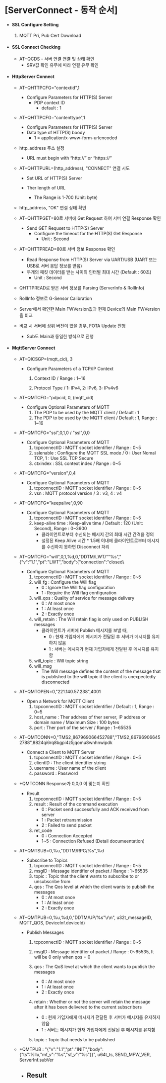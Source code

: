 # [ServerConnect - 동작 순서]

- #### SSL Configure Setting

  1. MQTT Pri, Pub Cert Download

- #### SSL Connect Checking

  - AT+QCDS - 서버 연결 연결 및 상태 확인
    - SRV값 확인 유무에 따라 연결 유무 확인

- #### HttpServer Connect

  - AT+QHTTPCFG=\"contextid\",1
    - Configure Parameters for HTTP(S) Server
      - PDP context ID
        - default : 1
  - AT+QHTTPCFG=\"contenttype\",1
    - Configure Parameters for HTTP(S) Server
    - Data type of HTTP(S) boody
      - 1 = application/x-www-form-urlencoded 

  - http_address 주소 설정
    - URL must begin with “http://” or “https://”

  - AT+QHTTPURL=(http_address), "CONNECT" 연결 시도

    - Set URL of HTTP(S) Server

    - Ther length of URL
      - The Range is 1-700 (Unit: byte)

  - http_address, "OK" 연결 상태 확인

  - AT+QHTTPGET=80로 서버에 Get Request 하여 서버 연결 Response 확인
    - Send GET Requset to HTTP(S) Server
      - Configure the timeout for the HTTP(S) Get Response
        - Unit : Second
  - AT+QHTTPREAD=80로 서버 정보 Response 확인
    - Read Response from HTTP(S) Server via UART/USB (UART 또는 USB로 서버 응답 정보를 받음)
    - 두개의 패킷 데이터를 받는 사이의 인터벌 최대 시간 (Default : 60초)
      - Unit : Second

  - QHTTPREAD로 받은 서버 정보를 Parsing (ServerInfo & RollInfo)

  - RollInfo 정보로 G-Sensor Calibration

  - Server에서 확인한 Main FWVersion값과 현재 Device의 Main FWVersion을 비교

  - 비교 시 서버에 상위 버전이 있을 경우, FOTA Update 진행
    - Sub도 Main과 동일한 방식으로 진행

- #### MqttServer Connect

  - AT+QICSGP=(mqtt_cid), 3

    - Configure Parameters of a TCP/IP Context

      1. Context ID / Range : 1~16

      2. Protocol Type / 1: IPv4, 2: IPv6, 3: IPv4v6

  - AT+QMTCFG=\"pdpcid, 0, (mqtt_cid)

    - Configure Optional Parameters of MQTT
      1. The PDP to be used by the MQTT client / Default : 1
      2. The PDP to be used by the MQTT client / Default : 1, Range : 1~16

  - AT+QMTCFG=\"ssl\",0,1,0 / "ssl",0,0

    - Configure Optional Parameters of MQTT
      1. tcpconnectID : MQTT socket identifier / Range : 0~5
      2. sslenable :  Configure the MQTT SSL mode / 0 : User Nomal TCP, 1 : Use SSL TCP Secure
      3. ctxindex : SSL context index / Range : 0~5

  - AT+QMTCFG=\"version\",0,4

    - Configure Optional Parameters of MQTT
      1. tcpconnectID : MQTT socket identifier / Range : 0~5
      2. vsn : MQTT protocol version / 3 : v3, 4 : v4

  - AT+QMTCFG=\"keepalive\",0,90

    - Configure Optional Parameters of MQTT
      1. tcpconnectID : MQTT socket identifier / Range : 0~5
      2. keep-alive time : Keep-alive time / Default : 120 (Unit: Second), Range : 0~3600
         - 클라이언트로부터 수신되는 메시지 간의 최대 시간 간격을 정의
         - 설정된 Keep Alive 시간 * 1.5배 이내에 클라이언트로부터 메시지를 수신하지 못하면 Disconnect 처리

  - AT+QMTCFG=\"will\",0,1,%d,0,\"DDTM/LWT/""%s\",\"{\"v\":\"1.1\",\"pt\":\"LWT\",\"body\":{\"connection\":\"closed\

    - Configure Optional Parameters of MQTT
      1. tcpconnectID : MQTT socket identifier / Range : 0~5
      2. will_fg : Configure the Will flag
         - 0 : Ignore the Will flag configuration 
         - 1 : Require the Will flag configuration 
      3. will_qos :  Quality of service for message delivery
         - 0 : At most once
         - 1 : At least once
         - 2 : Exactly once
      4. will_retain : The Will retain flag is only used on PUBLISH messages
         - 클라이언트가 서버에 Publish 메시지를 보낼 때,
           - 0 : 현재 가입자에게 메시지가 전달된 후 서버가 메시지를 유지하지 않음
           - 1 : 서버는 메시지가 현재 가입자에게 전달된 후 메시지를 유지함
      5. will_topic : Will topic string
      6. will_msg
         - The Will message defines the content of the message that is published to the will topic if the client is unexpectedly disconnected

  - AT+QMTOPEN=0,\"221.140.57.238\",4001

    - Open a Network for MQTT Client
      1. tcpconnectID : MQTT socket identifier / Default : 1, Range : 0~5
      2. host_name : Ther address of ther server, IP address or domain name / Maximum Size : 100 bytes
      3. port : Ther port of the server / Range : 1~65535

  - AT+QMTCONN=0,\"TMS2_867969066452788\",\"TMS2_867969066452788\",8824qi6rq8bgpi4z5jqomu8wnhnwipdk

    - Connect a Client to MQTT Server
      1. tcpconnectID : MQTT socket identifier / Range : 0~5
      2. clientID : The client identifier string
      3. username : User name of the client
      4. password : Password

  - +QMTCONN Response가 0,0,0 이 맞는지 확인

    - Result
      1. tcpconnectID : MQTT socket identifier / Range : 0~5
      2. result : Result of the command execution
         - 0 : Packet send successfully and ACK received from server
         - 1 : Packet retransmission
         - 2 : Failed to send packet
      3. ret_code
         - 0 : Connection Accepted
         - 1~5 : Connection Refused (Detail documeentation)

  - AT+QMTSUB=0,%u,\"DDTM/RPC/%s\",%d

    - Subscribe to Topics
      1. tcpconnectID : MQTT socket identifier / Range : 0~5
      2. msgID : Message identifier of packet / Range : 1~65535
      3. topic : Topic that the client wants to subscribe  to or unsubscribe from
      4. qos : The Qos level at which the client wants to publsih the messages
         - 0 : At most once
         - 1 : At least once
         - 2 : Exactly once

  - AT+QMTPUB=0,%u,%d,0,\"DDTM/UP/%s\"\r\n", u32t_messageID, MQTT_QOS, DeviceInf.deviceId)

    - Publish Messages

      1. tcpconnectID : MQTT socket identifier / Range : 0~5

      2. msgID : Message identifier of packet / Range : 0~65535, It will be 0 only when qos = 0

      3. qos : The QoS level at which the client wants to publish the messages
         - 0 : At most once
         - 1 : At least once
         - 2 : Exactly once

      4. retain : Whether or not the server will retain the message after it has been delivered to the current subscribers
         - 0 : 현재 가입자에게 메시지가 전달된 후 서버가 메시지를 유지하지 않음
         - 1 : 서버는 메시지가 현재 가입자에게 전달된 후 메시지를 유지함

      5. topic : Topic that needs to be published 

  - +QMTPUB : "{\"v\":\"1.1\",\"pt\":\"INIT\",\"body\":{\"ts\":%llu,\"mf_v\":\"%s\",\"sf_v\":\"%s\"}}", u64t_ts, SEND_MFW_VER, ServerInf.subVer

    - Result
      - 